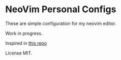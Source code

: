 # NeoVim Personal Configs

These are simple configuration for my neovim editor.

Work in progress.

Inspired in [this repo](https://github.com/jdhao/nvim-config)

License MIT.

